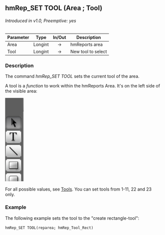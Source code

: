 ## hmRep_SET TOOL (Area ; Tool)
###### Introduced in v1.0, Preemptive: yes

|Parameter|Type|In/Out|Description
|---|---|:---:|---
|Area|Longint|→|hmReports area
|Tool|Longint|→|New tool to select

### Description
The command *hmRep_SET TOOL* sets the current tool of the area.

A tool is a *function* to work within the hmReports Area. It's on the left side of the visible area:

![ToolExample](../Pictures/ToolsExample.png)

For all possible values, see [Tools](../Appendix/Tools.md). You can set tools from 1-11, 22 and 23 only.

### Example
The following example sets the tool to the "create rectangle-tool":

```4d
hmRep_SET TOOL(reparea; hmRep_Tool_Rect)
 ```

